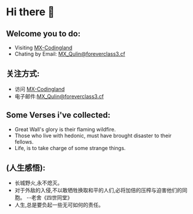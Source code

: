 # Hi there 👋

## Welcome you to do:
- Visiting [MX-Codingland](https://www.foreverclass3.cf)
- Chating by Email: [MX_Qulin@foreverclass3.cf](MX_Qulin@foreverclass3.cf)

## 关注方式:
- 访问 [MX-Codingland](https://www.foreverclass3.cf)
- 电子邮件:[MX_Qulin@foreverclass3.cf](MX_Qulin@foreverclass3.cf)

## Some Verses i've collected:
- Great Wall's glory is their flaming wildfire.
- Those who live with hedonic, must have brought disaster to their fellows.
- Life, is to take charge of some strange things.

## (人生感悟):
- 长城野火,永不熄灭。
- 对于外敌的入侵,不以敢牺牲换取和平的人们,必将加倍的压榨与迫害他们的同胞。  --老舍《四世同堂》
- 人生,总是要负起一些无可如何的责任。
